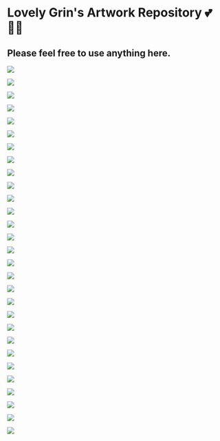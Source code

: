 # Lovely Grin's Artwork Repository 💕👩‍🌾

## Please feel free to use anything here.

![](art/000_lovegrin_500x.png)

![](art/001_redgrinheart_500x.png)

![](art/002_gringit_500x.png)

![](art/003_checkedgrin_500x.png)

![](art/004_stripedgrin_500x.png)

![](art/005_darkgrin_500x.png)

![](art/006_monstergrin_500x.png)

![](art/007_cutegrin_500x.png)

![](art/008_grinfruit_500x.png)

![](art/009_grinpark_500x.png)

![](art/010_snailgrin_500x.png)

![](art/011_grincell_500x.png)

![](art/012_granatgrin_500x.png)

![](art/013_spiralgrin_500x.png)

![](art/014_grinboy_500x.png)

![](art/015_grinhued_500x.png)

![](art/016_grinpancakes_500x.png)

![](art/017_naturgrin_500x.png)

![](art/018_radiogrin_500x.png)

![](art/019_begrin_500x.png)

![](art/020_grinbeard_500x.png)

![](art/021_painogrin_500x.png)

![](art/022_grinmouse_500x.png)

![](art/023_plasmagrin_500x.png)

![](art/024_grinreflection_500x.png)

![](art/025_musicgrin_500x.png)

![](art/026_grinjar_500x.png)

![](art/027_gringuy_500x.png)

![](art/028_blackswangrin_500x.png)
